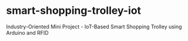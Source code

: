 # smart-shopping-trolley-iot
Industry-Oriented Mini Project - IoT-Based Smart Shopping Trolley using Arduino and RFID
